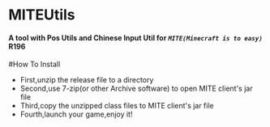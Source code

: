 # MITEUtils
#### A tool with Pos Utils and Chinese Input Util for *`MITE(Minecraft is to easy)`* R196
#How To Install
* First,unzip the release file to a directory
* Second,use 7-zip(or other Archive software) to open MITE client's jar file
* Third,copy the unzipped class files to  MITE client's jar file
* Fourth,launch your game,enjoy it!